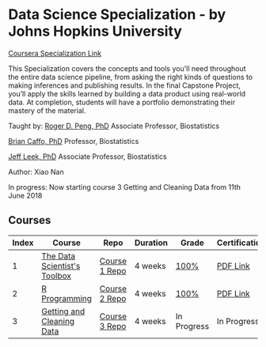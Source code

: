 # Data Science Specialization - by Johns Hopkins University
[Coursera Specialization Link](https://www.coursera.org/specialization/jhudatascience)

This Specialization covers the concepts and tools you'll need throughout the entire data science pipeline, from asking the right kinds of questions to making inferences and publishing results. In the final Capstone Project, you’ll apply the skills learned by building a data product using real-world data. At completion, students will have a portfolio demonstrating their mastery of the material.

Taught by:
[Roger D. Peng, PhD](http://www.biostat.jhsph.edu/~rpeng/)
Associate Professor, Biostatistics

[Brian Caffo, PhD](https://sites.google.com/view/bcaffo/home)
Professor, Biostatistics

[Jeff Leek, PhD](http://jtleek.com/)
Associate Professor, Biostatistics

Author: Xiao Nan

In progress: Now starting course 3 Getting and Cleaning Data from 11th June 2018

## Courses
Index | Course | Repo | Duration | Grade | Certification
--- | --- | --- | --- | --- | ---
1 | [The Data Scientist's Toolbox](https://www.coursera.org/learn/data-scientists-tools/) | [Course 1 Repo](https://github.com/xnone/datasciencecoursera/tree/master/01_DataScientistToolbox) | 4 weeks | [100%](https://www.coursera.org/account/accomplishments/verify/5GKWRZYB62X9) | [PDF Link](Coursera%205GKWRZYB62X9.pdf)
2 | [R Programming](https://www.coursera.org/learn/r-programming/) | [Course 2 Repo](https://github.com/xnone/datasciencecoursera/tree/master/02_RProgramming) | 4 weeks | [100%](https://www.coursera.org/account/accomplishments/records/JGFP5N9YDS3Q) | [PDF Link](Coursera%209NZJ2JFSDNSP.pdf) 
3 | [Getting and Cleaning Data](https://www.coursera.org/learn/data-cleaning/) | [Course 3 Repo](https://github.com/xnone/datasciencecoursera/tree/master/03_DataCleaning) | 4 weeks | In Progress | In Progress 
